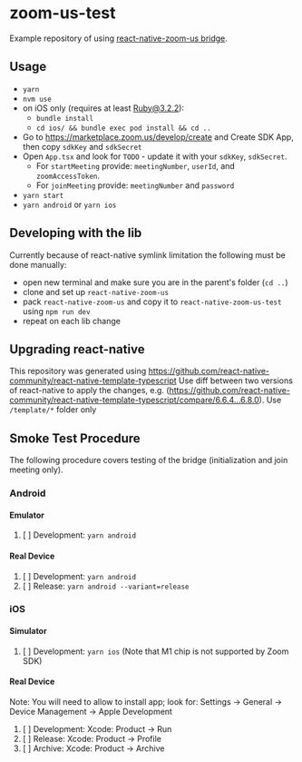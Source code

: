 # zoom-us-test

Example repository of using [react-native-zoom-us bridge](https://www.npmjs.com/package/react-native-zoom-us).

## Usage

- `yarn`
- `nvm use`
- on iOS only (requires at least Ruby@3.2.2):
  - `bundle install`
  - `cd ios/ && bundle exec pod install && cd ..`
- Go to https://marketplace.zoom.us/develop/create and Create SDK App, then copy `sdkKey` and `sdkSecret`
- Open `App.tsx` and look for `TODO` - update it with your `sdkKey`, `sdkSecret`.
  - For `startMeeting` provide: `meetingNumber`, `userId`, and `zoomAccessToken`.
  - For `joinMeeting` provide: `meetingNumber` and `password`
- `yarn start`
- `yarn android` or `yarn ios`

## Developing with the lib

Currently because of react-native symlink limitation the following must be done manually:

- open new terminal and make sure you are in the parent's folder (`cd ..`)
- clone and set up `react-native-zoom-us`
- pack `react-native-zoom-us` and copy it to `react-native-zoom-us-test` using `npm run dev`
- repeat on each lib change

## Upgrading react-native

This repository was generated using https://github.com/react-native-community/react-native-template-typescript
Use diff between two versions of react-native to apply the changes, e.g. (https://github.com/react-native-community/react-native-template-typescript/compare/6.6.4...6.8.0). Use `/template/*` folder only

## Smoke Test Procedure

The following procedure covers testing of the bridge (initialization and join meeting only).

### Android

#### Emulator

1. [ ] Development: `yarn android`

#### Real Device

1. [ ] Development: `yarn android`
2. [ ] Release: `yarn android --variant=release`

### iOS

#### Simulator

1. [ ] Development: `yarn ios` (Note that M1 chip is not supported by Zoom SDK)

#### Real Device

Note: You will need to allow to install app; look for: Settings -> General -> Device Management -> Apple Development

1. [ ] Development: Xcode: Product -> Run
2. [ ] Release: Xcode: Product -> Profile
3. [ ] Archive: Xcode: Product -> Archive
